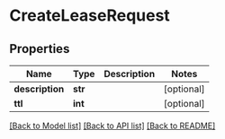 # CreateLeaseRequest

## Properties
Name | Type | Description | Notes
------------ | ------------- | ------------- | -------------
**description** | **str** |  | [optional] 
**ttl** | **int** |  | [optional] 

[[Back to Model list]](../README.md#documentation-for-models) [[Back to API list]](../README.md#documentation-for-api-endpoints) [[Back to README]](../README.md)


